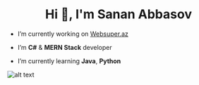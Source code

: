
<h1 align="center">Hi 👋, I'm Sanan Abbasov</h1>



- I’m currently working on [Websuper.az](https://www.websuper.az/en/)

- I’m **C#** & **MERN Stack** developer

- I’m currently learning **Java**, **Python**


![alt text](https://www.codewars.com/users/sananabbasov/badges/large)
